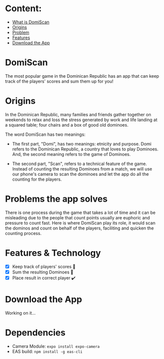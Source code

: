 # Content:

- [What is DomiScan](#DomiScan)
- [Origins](#Origin)
- [Problem](#Problem)
- [Features](#Features)
- [Download the App](#Download)

# <a name="DomiScan"></a> DomiScan

The most popular game in the Dominican Republic has an app that can keep track of the players' scores and sum them up for you!

# <a name="Origin"></a> Origins

In the Dominican Republic, many families and friends gather together on weekends to relax and loss the stress generated by work and life landing at a squared table; four chairs and a box of good old dominoes.

The word DomiScan has two meanings:

- The first part, "Domi", has two meanings: etnicity and purpose. Domi refers to the Dominican Republic, a country that loves to play Dominoes. And, the second meaning refers to the game of Dominoes.

- The second part, "Scan", refers to a technical feature of the game. Instead of counting the resulting Dominoes from a match, we will use our phone's camera to scan the dominoes and let the app do all the counting for the players.

# <a name="Problem"></a> Problems the app solves

There is one process during the game that takes a lot of time and it can be misleading due to the people that count points usually are euphoric and pressure to count fast. Here is where DomiScan play its role, it would scan the dominos and count on behalf of the players, faciliting and quicken the counting process.

# <a name="Features"></a> Features & Technology

- [x] Keep track of players' scores :notebook:
- [x] Sum the resulting Dominoes :iphone:
- [x] Place result in correct player :heavy_check_mark:

# <a name="Download"></a> Download the App

Working on it...

# Dependencies

- Camera Module: `expo install expo-camera`
- EAS build: `npm install -g eas-cli`
